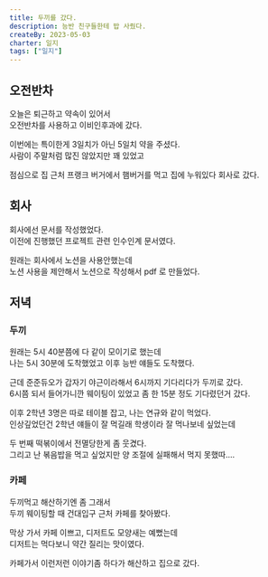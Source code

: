 ```yaml
---
title: 두끼를 갔다.
description: 능반 친구들한테 밥 사줬다.
createBy: 2023-05-03
charter: 일지
tags: ["일지"]
---
```


## 오전반차

오늘은 퇴근하고 약속이 있어서  
오전반차를 사용하고 이비인후과에 갔다.

이번에는 특이한게 3일치가 아닌 5일치 약을 주셨다.  
사람이 주말처럼 많진 않았지만 꽤 있었고

점심으로 집 근처 프랭크 버거에서 햄버거를 먹고 집에 누워있다 회사로 갔다.

## 회사

회사에선 문서를 작성했었다.  
이전에 진행했던 프로젝트 관련 인수인계 문서였다.

원래는 회사에서 노션을 사용안했는데  
노션 사용을 제안해서 노션으로 작성해서 pdf 로 만들었다.

## 저녁

### 두끼

원래는 5시 40분쯤에 다 같이 모이기로 했는데  
나는 5시 30분에 도착했었고 이후 능반 얘들도 도착했다.

근데 준준듀오가 갑자기 야근이라해서 6시까지 기다리다가 두끼로 갔다.  
6시쯤 되서 들어가니깐 웨이팅이 있었고 좀 한 15분 정도 기다렸던거 갔다.

이후 2학년 3명은 따로 테이블 잡고, 나는 연규와 같이 먹었다.  
인상깊었던건 2학년 얘들이 잘 먹길래 학생이라 잘 먹나보네 싶었는데

두 번째 떡볶이에서 전멸당한게 좀 웃겼다.  
그리고 난 볶음밥을 먹고 싶었지만 양 조절에 실패해서 먹지 못했따....

### 카페

두끼먹고 해산하기엔 좀 그래서  
두끼 웨이팅할 때 건대입구 근처 카페를 찾아봤다.

막상 가서 카페 이쁘고, 디저트도 모양새는 예뻤는데  
디저트는 먹다보니 약간 질리는 맛이였다.

카페가서 이런저런 이야기좀 하다가 해산하고 집으로 갔다.

